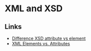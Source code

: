 # XML and XSD

## Links

- [Difference XSD attribute vs element](https://stackoverflow.com/questions/1727468/xsd-difference-between-element-and-attribute)
- [XML Elements vs. Attributes](https://www.w3schools.com/xml/xml_dtd_el_vs_attr.asp)

